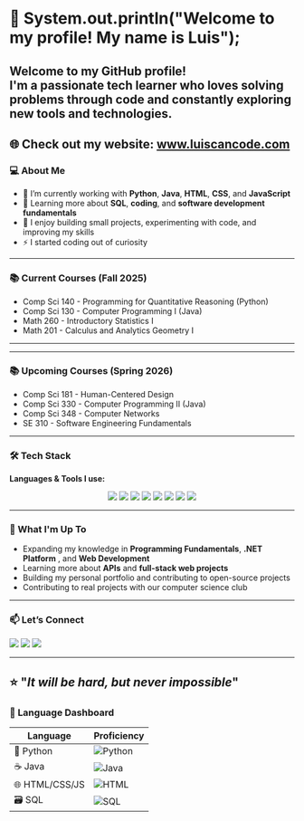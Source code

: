 # 👋 System.out.println("Welcome to my profile! My name is Luis");

Welcome to my GitHub profile!  
I'm a **passionate tech learner** who loves solving problems through code and constantly exploring new tools and technologies.  
---
🌐 **Check out my website:** www.luiscancode.com
---

### 💻 About Me  
- 🔭 I’m currently working with **Python**, **Java**, **HTML**, **CSS**, and **JavaScript**  
- 🧠 Learning more about **SQL**, **coding**, and **software development fundamentals**  
- 🧩 I enjoy building small projects, experimenting with code, and improving my skills
- ⚡ I started coding out of curiosity
---
### 📚 Current Courses (Fall 2025)
- Comp Sci 140 - Programming for Quantitative Reasoning (Python)
- Comp Sci 130 - Computer Programming I (Java)
- Math 260 - Introductory Statistics I
- Math 201 - Calculus and Analytics Geometry I

---
---
### 📚 Upcoming Courses (Spring 2026)
- Comp Sci 181 - Human-Centered Design
- Comp Sci 330 - Computer Programming II (Java)
- Comp Sci 348 - Computer Networks
- SE 310 - Software Engineering Fundamentals

---

### 🛠️ Tech Stack
**Languages & Tools I use:**
  
<p align="center">
  <img src="https://img.shields.io/badge/Python-3670A0?style=for-the-badge&logo=python&logoColor=ffdd54" />
  <img src="https://img.shields.io/badge/Java-%23ED8B00?style=for-the-badge&logo=openjdk&logoColor=white" />
  <img src="https://img.shields.io/badge/HTML5-%23E34F26?style=for-the-badge&logo=html5&logoColor=white" />
  <img src="https://img.shields.io/badge/CSS3-%231572B6?style=for-the-badge&logo=css3&logoColor=white" />
  <img src="https://img.shields.io/badge/JavaScript-%23323330?style=for-the-badge&logo=javascript&logoColor=%23F7DF1E" />
  <img src="https://img.shields.io/badge/SQL-%23025E8C?style=for-the-badge&logo=sqlite&logoColor=white" />
  <img src="https://img.shields.io/badge/VS%20Code-0078d7?style=for-the-badge&logo=visual-studio-code&logoColor=white" />
  <img src="https://img.shields.io/badge/GitHub-181717?style=for-the-badge&logo=github&logoColor=white" />
</p>

---

### 🌱 What I'm Up To
- Expanding my knowledge in **Programming Fundamentals**, **.NET Platform** , and **Web Development**
- Learning more about **APIs** and **full-stack web projects**  
- Building my personal portfolio and contributing to open-source projects
- Contributing to real projects with our computer science club

---

### 📫 Let’s Connect
<p align="left">
  <a href="https://github.com/las6nia" target="_blank"><img src="https://img.shields.io/badge/GitHub-%2312100E.svg?&style=for-the-badge&logo=github&logoColor=white" /></a>
  <a href="mailto:alcalr22@uwgb.edu"><img src="https://img.shields.io/badge/Email-D14836?style=for-the-badge&logo=gmail&logoColor=white" /></a>
 <a href="https://www.linkedin.com/in/lalcala/" target="_blank">
    <img src="https://img.shields.io/badge/LinkedIn-%230077B5.svg?&style=for-the-badge&logo=linkedin&logoColor=white" />
  </a>
</p>

---

⭐️ "_It will be hard, but never impossible_"
---

### 🧭 Language Dashboard

| Language | Proficiency |
|-----------|--------------|
| 🐍 Python | ![Python](https://img.shields.io/badge/-★★★☆☆-yellow) |
| ☕ Java | ![Java](https://img.shields.io/badge/-★★★★☆-orange) |
| 🌐 HTML/CSS/JS | ![HTML](https://img.shields.io/badge/-★★★★☆-blue) |
| 🗃️ SQL | ![SQL](https://img.shields.io/badge/-★★★☆☆-lightgrey) |
